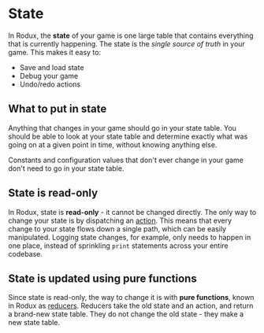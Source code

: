 # State
In Rodux, the **state** of your game is one large table that contains everything that is currently happening. The state is the *single source of truth* in your game. This makes it easy to:

* Save and load state
* Debug your game
* Undo/redo actions

## What to put in state
Anything that changes in your game should go in your state table. You should be able to look at your state table and determine exactly what was going on at a given point in time, without knowing anything else.

Constants and configuration values that don't ever change in your game don't need to go in your state table.

## State is read-only
In Rodux, state is **read-only** - it cannot be changed directly. The only way to change your state is by dispatching an [action](./actions.md). This means that every change to your state flows down a single path, which can be easily manipulated. Logging state changes, for example, only needs to happen in one place, instead of sprinkling `print` statements across your entire codebase.

## State is updated using pure functions
Since state is read-only, the way to change it is with **pure functions**, known in Rodux as [reducers](./reducers.md). Reducers take the old state and an action, and return a brand-new state table. They do not change the old state - they make a new state table.
